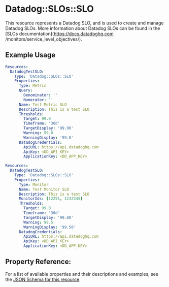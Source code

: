 # Datadog::SLOs::SLO

This resource represents a Datadog SLO, and is used to create and manage Datadog SLOs. More
 information about Datadog SLOs can be found in the [SLOs documentation](https://docs.datadoghq.com
 /monitors/service_level_objectives/).

## Example Usage

```yaml
Resources:
  DatadogTestSLO:
    Type: 'Datadog::SLOs::SLO'
    Properties:
      Type: Metric
      Query: 
        Denominator: ''
        Numerator: ''
      Name: Test Metric SLO
      Description: This is a test SLO
      Thresholds:
        Target: 99.9
        Timeframe: '30d'
        TargetDisplay: '99.90'
        Warning: 99.0
        WarningDisplay: '99.0'
      DatadogCredentials:
        ApiURL: https://api.datadoghq.com
        ApiKey: <DD_API_KEY>
        ApplicationKey: <DD_APP_KEY>
```
```yaml
Resources:
  DatadogTestSLO:
    Type: 'Datadog::SLOs::SLO'
    Properties:
      Type: Monitor
      Name: Test Monitor SLO
      Description: This is a test SLO
      MonitorIds: [12251, 1232345]
      Thresholds:
        Target: 99.0
        Timeframe: '30d'
        TargetDisplay: '99.00'
        Warning: 99.5
        WarningDisplay: '99.50'
      DatadogCredentials:
        ApiURL: https://api.datadoghq.com
        ApiKey: <DD_API_KEY>
        ApplicationKey: <DD_APP_KEY>
```
## Property Reference:

For a list of available properties and their descriptions and examples, see the [JSON Schema for
 this resource](https://github.com/DataDog/datadog-cloudformation-resources/blob/master/datadog-slos-slo-handler/datadog-slos-slo.json).
